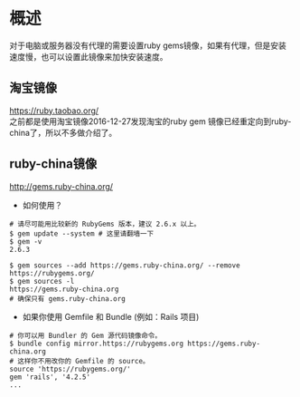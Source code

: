 # 概述 #
对于电脑或服务器没有代理的需要设置ruby gems镜像，如果有代理，但是安装速度慢，也可以设置此镜像来加快安装速度。     

## 淘宝镜像 ##
https://ruby.taobao.org/     
之前都是使用淘宝镜像2016-12-27发现淘宝的ruby gem 镜像已经重定向到ruby-china了，所以不多做介绍了。

## ruby-china镜像 ##
http://gems.ruby-china.org/     

* 如何使用？   

```
# 请尽可能用比较新的 RubyGems 版本，建议 2.6.x 以上。
$ gem update --system # 这里请翻墙一下
$ gem -v
2.6.3
```    
```
$ gem sources --add https://gems.ruby-china.org/ --remove https://rubygems.org/
$ gem sources -l
https://gems.ruby-china.org
# 确保只有 gems.ruby-china.org
```   

* 如果你使用 Gemfile 和 Bundle (例如：Rails 项目)

```
# 你可以用 Bundler 的 Gem 源代码镜像命令。
$ bundle config mirror.https://rubygems.org https://gems.ruby-china.org
# 这样你不用改你的 Gemfile 的 source。
source 'https://rubygems.org/'
gem 'rails', '4.2.5'
...
```